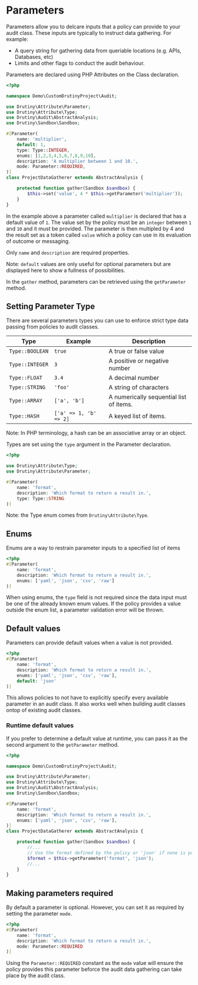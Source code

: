 # Parameters
Parameters allow you to delcare inputs that a policy can provide to
your audit class. These inputs are typically to instruct data gathering.
For example:

- A query string for gathering data from queriable locations (e.g. APIs, Databases, etc)
- Limits and other flags to conduct the audit behaviour.

Parameters are declared using PHP Attributes on the Class declaration.

```php
<?php

namespace Demo\CustomDrutinyProject\Audit;

use Drutiny\Attribute\Parameter;
use Drutiny\Attribute\Type;
use Drutiny\Audit\AbstractAnalysis;
use Drutiny\Sandbox\Sandbox;

#[Parameter(
    name: 'multiplier', 
    default: 1,
    type: Type::INTEGER,
    enums: [1,2,3,4,5,6,7,8,9,10],
    description: 'A multiplier between 1 and 10.',
    mode: Parameter::REQUIRED,
)]
class ProjectDataGatherer extends AbstractAnalysis {

    protected function gather(Sandbox $sandbox) {
        $this->set('value', 4 * $this->getParameter('multiplier'));
    }
}
```

In the example above a parameter called `multiplier` is declared that has a default value of `1`.
The value set by the policy must be an `integer` between `1` and `10` and it must be provided.
The parameter is then multipled by 4 and the result set as a token called `value` which a policy
can use in its evaluation of outcome or messaging.

Only `name` and `description` are required properties.

Note: `default` values are only useful for optional parameters but are displayed here to show a fullness
of possibilities.

In the `gather` method, parameters can be retrieved using the `getParameter` method.

## Setting Parameter Type
There are several parameters types you can use to enforce strict type data passing from policies to audit classes.

Type             | Example               | Description
---------------- | --------------------- | ----------------------------------------
`Type::BOOLEAN`  | `true`                | A true or false value
`Type::INTEGER`  | `3`                   | A positive or negative number
`Type::FLOAT`    | `3.4`                 | A decimal number
`Type::STRING`   | `'foo'`               | A string of characters
`Type::ARRAY`    | `['a', 'b']`          | A numerically sequential list of items.
`Type::HASH`     | `['a' => 1, 'b' => 2]`| A keyed list of items.

Note: In PHP terminology, a hash can be an associative array or an object.

Types are set using the `type` argument in the Parameter declaration.

```php
<?php

use Drutiny\Attribute\Type;
use Drutiny\Attribute\Parameter;

#[Parameter(
    name: 'format',
    description: 'Which format to return a result in.',
    type: Type::STRING
)]
```

Note: the Type enum comes from `Drutiny\Attribute\Type`.

## Enums
Enums are a way to restrain parameter inputs to a specified list of items

```php
<?php
#[Parameter(
    name: 'format',
    description: 'Which format to return a result in.',
    enums: ['yaml', 'json', 'csv', 'raw']
)]
```

When using enums, the `type` field is not required since the data input must be one of the already known enum values.
If the policy provides a value outside the enum list, a parameter validation error will be thrown.

## Default values
Parameters can provide default values when a value is not provided.

```php
<?php
#[Parameter(
    name: 'format',
    description: 'Which format to return a result in.',
    enums: ['yaml', 'json', 'csv', 'raw'],
    default: 'json'
)]
```

This allows policies to not have to explicitly specify every available parameter in an audit class.
It also works well when building audit classes ontop of existing audit classes.

### Runtime default values
If you prefer to determine a default value at runtime, you can pass it as the second argument to the `getParameter` method.

```php
<?php

namespace Demo\CustomDrutinyProject\Audit;

use Drutiny\Attribute\Parameter;
use Drutiny\Attribute\Type;
use Drutiny\Audit\AbstractAnalysis;
use Drutiny\Sandbox\Sandbox;

#[Parameter(
    name: 'format',
    description: 'Which format to return a result in.',
    enums: ['yaml', 'json', 'csv', 'raw'],
)]
class ProjectDataGatherer extends AbstractAnalysis {

    protected function gather(Sandbox $sandbox) {
        //...
        // Use the format defined by the policy or 'json' if none is provided.
        $format = $this->getParameter('format', 'json');
        //...
    }
}
```

## Making parameters required
By default a parameter is optional. However, you can set it as required by setting the parameter `mode`.

```php
<?php
#[Parameter(
    name: 'format',
    description: 'Which format to return a result in.',
    mode: Parameter::REQUIRED
)]
```

Using the `Parameter::REQUIRED` constant as the `mode` value will ensure the policy provides this parameter beforce the audit
data gathering can take place by the audit class.